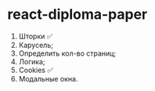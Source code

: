 # react-diploma-paper

1. Шторки ✅
2. Карусель;
3. Определить кол-во страниц;
4. Логика;
5. Cookies ✅
6. Модальные окна.
